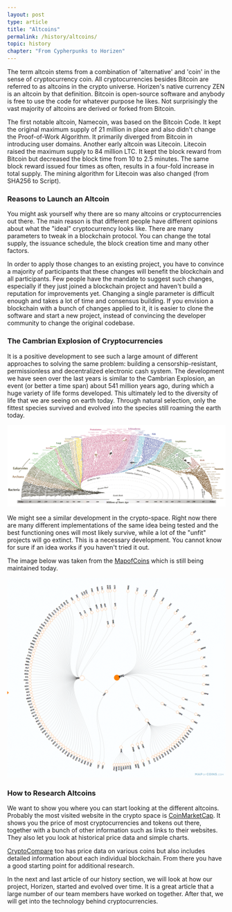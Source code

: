 ```yaml
---
layout: post
type: article
title: "Altcoins"
permalink: /history/altcoins/
topic: history
chapter: "From Cypherpunks to Horizen"
---
```


The term altcoin stems from a combination of 'alternative' and 'coin' in the sense of cryptocurrency coin. All cryptocurrencies besides Bitcoin are referred to as altcoins in the crypto universe. Horizen's native currency ZEN is an altcoin by that definition. Bitcoin is open-source software and anybody is free to use the code for whatever purpose he likes. Not surprisingly the vast majority of altcoins are derived or forked from Bitcoin.

The first notable altcoin, Namecoin, was based on the Bitcoin Code. It kept the original maximum supply of 21 million in place and also didn't change the Proof-of-Work Algorithm. It primarily diverged from Bitcoin in introducing user domains. Another early altcoin was Litecoin. Litecoin raised the maximum supply to 84 million LTC. It kept the block reward from Bitcoin but decreased the block time from 10 to 2.5 minutes. The same block reward issued four times as often, results in a four-fold increase in total supply. The mining algorithm for Litecoin was also changed (from SHA256 to Script). 

### Reasons to Launch an Altcoin

You might ask yourself why there are so many altcoins or cryptocurrencies out there. The main reason is that different people have different opinions about what the "ideal" cryptocurrency looks like. There are many parameters to tweak in a blockchain protocol. You can change the total supply, the issuance schedule, the block creation time and many other factors.

In order to apply those changes to an existing project, you have to convince a majority of participants that these changes will benefit the blockchain and all participants. Few people have the mandate to suggest such changes, especially if they just joined a blockchain project and haven't build a reputation for improvements yet. Changing a single parameter is difficult enough and takes a lot of time and consensus building. If you envision a blockchain with a bunch of changes applied to it, it is easier to clone the software and start a new project, instead of convincing the developer community to change the original codebase.

### The Cambrian Explosion of Cryptocurrencies

It is a positive development to see such a large amount of different approaches to solving the same problem: building a censorship-resistant, permissionless and decentralized electronic cash system. The development we have seen over the last years is similar to the Cambrian Explosion, an event (or better a time span) about 541 million years ago, during which a huge variety of life forms developed. This ultimately led to the diversity of life that we are seeing on earth today. Through natural selection, only the fittest species survived and evolved into the species still roaming the earth today.

![evolution](/assets/post_files/history/altcoins/HA1.3.1_evolution.png)

We might see a similar development in the crypto-space. Right now there are many different implementations of the same idea being tested and the best functioning ones will most likely survive, while a lot of the "unfit" projects will go extinct. This is a necessary development. You cannot know for sure if an idea works if you haven't tried it out.

The image below was taken from the [MapofCoins](https://mapofcoins.com/bitcoin) which is still being maintained today.

![evolution coins](/assets/post_files/history/altcoins/HA1.3.2_evolution_coins.png)

### How to Research Altcoins

We want to show you where you can start looking at the different altcoins. Probably the most visited website in the crypto space is [CoinMarketCap](https://coinmarketcap.com/). It shows you the price of most cryptocurrencies and tokens out there, together with a bunch of other information such as links to their websites. They also let you look at historical price data and simple charts.

[CryptoCompare](https://www.cryptocompare.com/) too has price data on various coins but also includes detailed information about each individual blockchain. From there you have a good starting point for additional research.

In the next and last article of our history section, we will look at how our project, Horizen, started and evolved over time. It is a great article that a large number of our team members have worked on together. After that, we will get into the technology behind cryptocurrencies.
